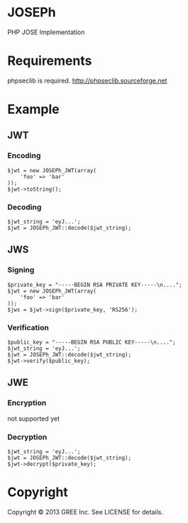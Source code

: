 # JOSEPh

PHP JOSE Implementation

# Requirements

phpseclib is required.
http://phpseclib.sourceforge.net

# Example

## JWT

### Encoding

    $jwt = new JOSEPh_JWT(array(
        'foo' => 'bar'
    ));
    $jwt->toString();

### Decoding

    $jwt_string = 'eyJ...';
    $jwt = JOSEPh_JWT::decode($jwt_string);

## JWS

### Signing

    $private_key = "-----BEGIN RSA PRIVATE KEY-----\n....";
    $jwt = new JOSEPh_JWT(array(
        'foo' => 'bar'
    ));
    $jws = $jwt->sign($private_key, 'RS256');

### Verification

    $public_key = "-----BEGIN RSA PUBLIC KEY-----\n....";
    $jwt_string = 'eyJ...';
    $jwt = JOSEPh_JWT::decode($jwt_string);
    $jwt->verify($public_key);

## JWE

### Encryption

not supported yet

### Decryption

    $jwt_string = 'eyJ...';
    $jwt = JOSEPh_JWT::decode($jwt_string);
    $jwt->decrypt($private_key);

# Copyright

Copyright © 2013 GREE Inc. See LICENSE for details.